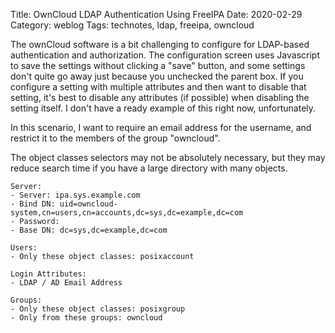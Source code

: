 Title: OwnCloud LDAP Authentication Using FreeIPA
Date: 2020-02-29
Category: weblog
Tags: technotes, ldap, freeipa, owncloud

The ownCloud software is a bit challenging to configure for LDAP-based authentication and authorization. The configuration screen uses Javascript to save the settings without clicking a "save" button, and some settings don't quite go away just because you unchecked the parent box. If you configure a setting with multiple attributes and then want to disable that setting, it's best to disable any attributes (if possible) when disabling the setting itself. I don't have a ready example of this right now, unfortunately.

In this scenario, I want to require an email address for the username, and restrict it to the members of the group "owncloud".

The object classes selectors may not be absolutely necessary, but they may reduce search time if you have a large directory with many objects.


```
Server:
- Server: ipa.sys.example.com
- Bind DN: uid=owncloud-system,cn=users,cn=accounts,dc=sys,dc=example,dc=com
- Password:
- Base DN: dc=sys,dc=example,dc=com

Users:
- Only these object classes: posixaccount

Login Attributes:
- LDAP / AD Email Address

Groups:
- Only these object classes: posixgroup
- Only from these groups: owncloud
```
